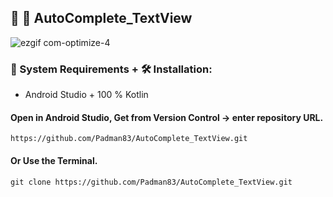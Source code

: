 ## 🤖 📱 AutoComplete_TextView

![ezgif com-optimize-4](https://user-images.githubusercontent.com/45048950/92329921-52ecbe00-f09d-11ea-89e7-074e6b407272.gif)

### 🧰 System Requirements + 🛠️ Installation:

* Android Studio + 100 % Kotlin

#### Open in Android Studio, Get from Version Control -> enter repository URL.

```
https://github.com/Padman83/AutoComplete_TextView.git
```

#### Or Use the Terminal.

```
git clone https://github.com/Padman83/AutoComplete_TextView.git
